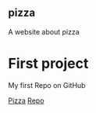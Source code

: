 ## pizza

A website about pizza

# First project


My first Repo on GitHub

[Pizza](https://jae-davis.github.io/pizza/)
[Repo](https://github.com/Jae-Davis/pizza)

